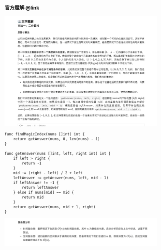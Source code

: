 ### 官方题解 [@link](https://leetcode-cn.com/problems/magic-index-lcci/solution/mo-zhu-suo-yin-by-leetcode-solution/)

![1.png](./source/1.png)
```Golang
func findMagicIndex(nums []int) int {
    return getAnswer(nums, 0, len(nums) - 1)
}

func getAnswer(nums []int, left, right int) int {
    if left > right {
        return -1
    }
    mid := (right - left) / 2 + left
    leftAnswer := getAnswer(nums, left, mid - 1)
    if leftAnswer != -1 {
        return leftAnswer
    } else if nums[mid] == mid {
        return mid
    }
    return getAnswer(nums, mid + 1, right)
}
```
![2.png](./source/2.png)